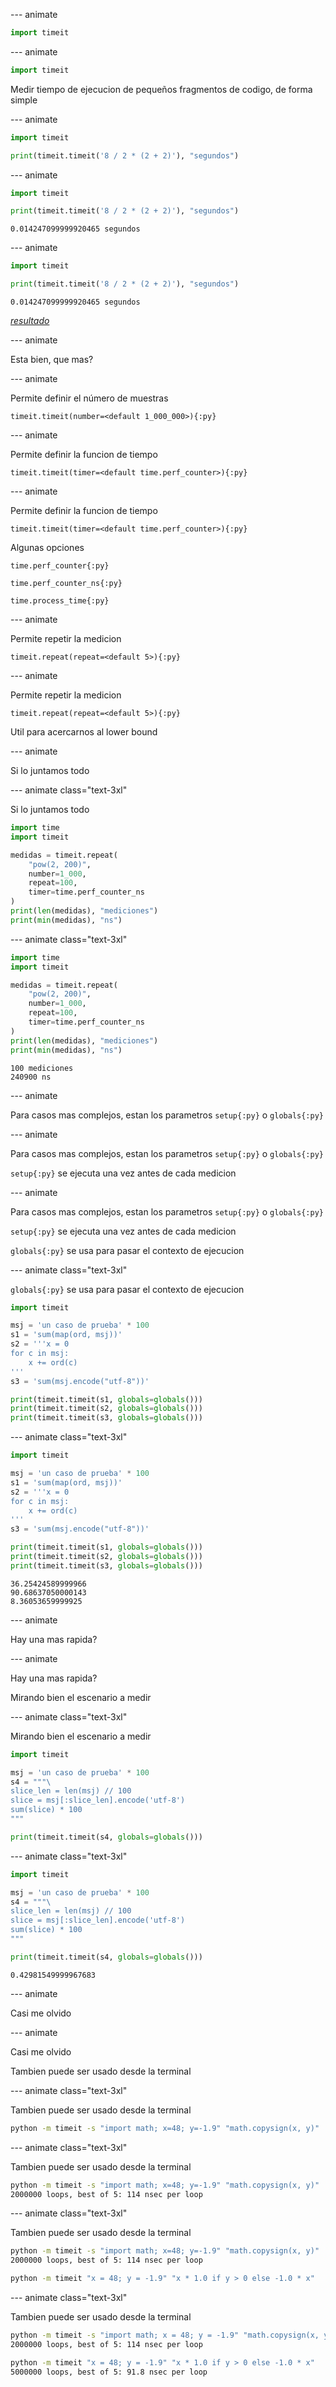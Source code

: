 
--- animate

```py
import timeit
```

--- animate

```py
import timeit
```

Medir tiempo de ejecucion de pequeños fragmentos de codigo, de forma simple

--- animate

```py
import timeit

print(timeit.timeit('8 / 2 * (2 + 2)'), "segundos")
```

--- animate

```py
import timeit

print(timeit.timeit('8 / 2 * (2 + 2)'), "segundos")
```

```plain
0.014247099999920465 segundos
```

--- animate

```py
import timeit

print(timeit.timeit('8 / 2 * (2 + 2)'), "segundos")
```

```plain
0.014247099999920465 segundos
```

_[resultado](https://www.youtube.com/watch?v=Me4FmtdEuIA)_

--- animate

Esta bien, que mas?

--- animate

Permite definir el número de muestras

<nobr>

`timeit.timeit(number=<default 1_000_000>){:py}`</nobr>

--- animate

Permite definir la funcion de tiempo

<nobr>

`timeit.timeit(timer=<default time.perf_counter>){:py}`</nobr>

--- animate

Permite definir la funcion de tiempo

<nobr>

`timeit.timeit(timer=<default time.perf_counter>){:py}`</nobr>

Algunas opciones

`time.perf_counter{:py}`

`time.perf_counter_ns{:py}`

`time.process_time{:py}`

--- animate

Permite repetir la medicion

`timeit.repeat(repeat=<default 5>){:py}`

--- animate

Permite repetir la medicion

`timeit.repeat(repeat=<default 5>){:py}`

Util para acercarnos al lower bound

--- animate

Si lo juntamos todo

--- animate class="text-3xl"

Si lo juntamos todo

```py
import time
import timeit

medidas = timeit.repeat(
    "pow(2, 200)",
    number=1_000,
    repeat=100,
    timer=time.perf_counter_ns
)
print(len(medidas), "mediciones")
print(min(medidas), "ns")
```

--- animate class="text-3xl"

```py
import time
import timeit

medidas = timeit.repeat(
    "pow(2, 200)",
    number=1_000,
    repeat=100,
    timer=time.perf_counter_ns
)
print(len(medidas), "mediciones")
print(min(medidas), "ns")
```

```plain
100 mediciones
240900 ns
```

--- animate

Para casos mas complejos, estan los parametros `setup{:py}` o `globals{:py}`

--- animate

Para casos mas complejos, estan los parametros `setup{:py}` o `globals{:py}`

`setup{:py}` se ejecuta una vez antes de cada medicion

--- animate

Para casos mas complejos, estan los parametros `setup{:py}` o `globals{:py}`

`setup{:py}` se ejecuta una vez antes de cada medicion

`globals{:py}` se usa para pasar el contexto de ejecucion

<!-- --- animate class="!text-[0.6em]"

`setup{:py}` se ejecuta una vez antes de cada medicion

```py

import timeit

setup = """import random
random.seed(0)
l = [round(random.random() * 1000) for _ in range(10000)]"""

stmt1 = """x = []
for v in l:
    if v % 5 == 0:
        x.append(v)"""
stmt2 = "x = list(filter(lambda v: v % 5 == 0, l))"
stmt3 = "x = [v for v in l if v % 5 == 0]"

print(timeit.timeit(stmt1, setup=setup))
print(timeit.timeit(stmt2, setup=setup))
print(timeit.timeit(stmt3, setup=setup))
```

--- animate class="!text-[0.6em]"

```py

import timeit

setup = """import random
random.seed(0)
l = [round(random.random() * 1000) for _ in range(10000)]"""

stmt1 = """x = []
for v in l:
    if v % 5 == 0:
        x.append(v)"""
stmt2 = "x = list(filter(lambda v: v % 5 == 0, l))"
stmt3 = "x = [v for v in l if v % 5 == 0]"

print(timeit.timeit(stmt1, setup=setup))
print(timeit.timeit(stmt2, setup=setup))
print(timeit.timeit(stmt3, setup=setup))
```

```plain
593.8029416999998
1058.3315170000005
560.2973896999993
``` -->

--- animate class="text-3xl"

`globals{:py}` se usa para pasar el contexto de ejecucion

```py
import timeit

msj = 'un caso de prueba' * 100
s1 = 'sum(map(ord, msj))'
s2 = '''x = 0
for c in msj:
    x += ord(c)
'''
s3 = 'sum(msj.encode("utf-8"))'

print(timeit.timeit(s1, globals=globals()))
print(timeit.timeit(s2, globals=globals()))
print(timeit.timeit(s3, globals=globals()))
```

--- animate class="text-3xl"

```py
import timeit

msj = 'un caso de prueba' * 100
s1 = 'sum(map(ord, msj))'
s2 = '''x = 0
for c in msj:
    x += ord(c)
'''
s3 = 'sum(msj.encode("utf-8"))'

print(timeit.timeit(s1, globals=globals()))
print(timeit.timeit(s2, globals=globals()))
print(timeit.timeit(s3, globals=globals()))
```

```plain
36.25424589999966
90.68637050000143
8.36053659999925
```

--- animate

Hay una mas rapida?

--- animate

Hay una mas rapida?

Mirando bien el escenario a medir

--- animate class="text-3xl"

Mirando bien el escenario a medir

```py
import timeit

msj = 'un caso de prueba' * 100
s4 = """\
slice_len = len(msj) // 100
slice = msj[:slice_len].encode('utf-8')
sum(slice) * 100
"""

print(timeit.timeit(s4, globals=globals()))
```

--- animate class="text-3xl"

```py
import timeit

msj = 'un caso de prueba' * 100
s4 = """\
slice_len = len(msj) // 100
slice = msj[:slice_len].encode('utf-8')
sum(slice) * 100
"""

print(timeit.timeit(s4, globals=globals()))
```

```plain
0.42981549999967683
```

--- animate

Casi me olvido

--- animate

Casi me olvido

Tambien puede ser usado desde la terminal

--- animate class="text-3xl"

Tambien puede ser usado desde la terminal

```sh
python -m timeit -s "import math; x=48; y=-1.9" "math.copysign(x, y)"
```

--- animate class="text-3xl"

Tambien puede ser usado desde la terminal

```sh
python -m timeit -s "import math; x=48; y=-1.9" "math.copysign(x, y)"
2000000 loops, best of 5: 114 nsec per loop
```

--- animate class="text-3xl"

Tambien puede ser usado desde la terminal

```sh
python -m timeit -s "import math; x=48; y=-1.9" "math.copysign(x, y)"
2000000 loops, best of 5: 114 nsec per loop

python -m timeit "x = 48; y = -1.9" "x * 1.0 if y > 0 else -1.0 * x"
```

--- animate class="text-3xl"

Tambien puede ser usado desde la terminal

```sh
python -m timeit -s "import math; x = 48; y = -1.9" "math.copysign(x, y)"
2000000 loops, best of 5: 114 nsec per loop

python -m timeit "x = 48; y = -1.9" "x * 1.0 if y > 0 else -1.0 * x"
5000000 loops, best of 5: 91.8 nsec per loop
```

